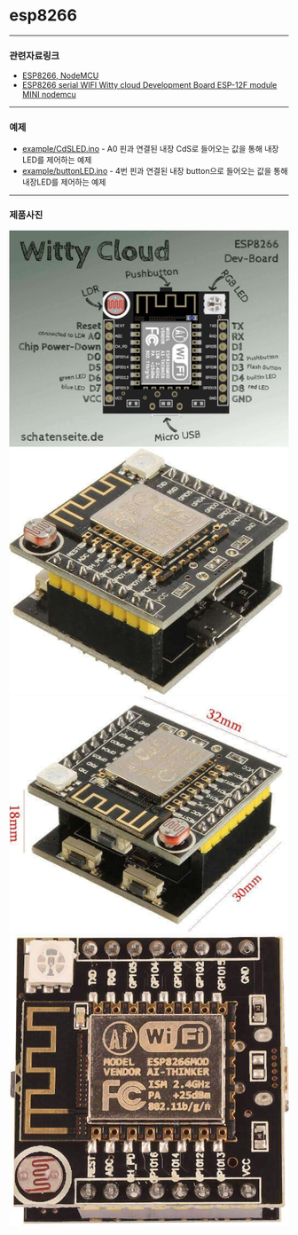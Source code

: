 # esp8266
---
### 관련자료링크  
- [ESP8266, NodeMCU](https://jpralves.net/post/2016/11/15/esp8266.html#.WhoEskpl8uU)  
- [ESP8266 serial WIFI Witty cloud Development Board ESP-12F module MINI nodemcu](https://jpralves.net/post/2016/11/15/esp8266.html#gizwits-wifi-witty-esp8266-esp-12f)  

---
### 예제  
- [example/CdSLED.ino](https://github.com/mtinet/esp8266/blob/master/example/CdSLED.ino) - A0 핀과 연결된 내장 CdS로 들어오는 값을 통해 내장LED를 제어하는 예제  
- [example/buttonLED.ino](https://github.com/mtinet/esp8266/blob/master/example/buttonLED.ino) - 4번 핀과 연결된 내장 button으로 들어오는 값을 통해 내장LED를 제어하는 예제  

---
### 제품사진  
![](https://github.com/mtinet/esp8266/blob/master/image/gizwits_pinout_67.jpg?raw=true)
![](https://github.com/mtinet/esp8266/blob/master/image/gizwits-wifi-witty-esp8266-esp_1.jpg?raw=true)
![](https://github.com/mtinet/esp8266/blob/master/image/gizwits_dimensions_24.jpg?raw=true)
![](https://github.com/mtinet/esp8266/blob/master/image/gizwits_pinout_66.jpg?raw=true)
